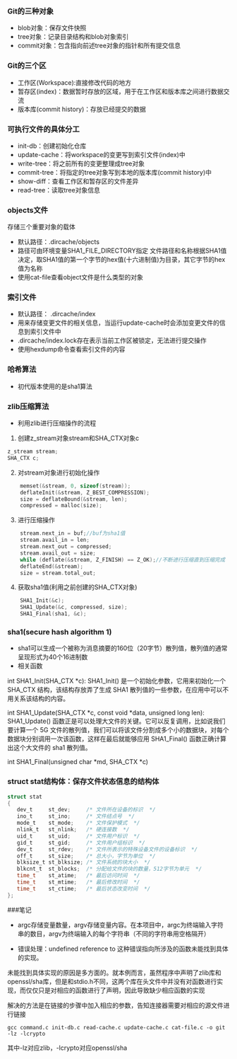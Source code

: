 ### Git的三种对象
* blob对象：保存文件快照
* tree对象：记录目录结构和blob对象索引
* commit对象：包含指向前述tree对象的指针和所有提交信息

### Git的三个区
* 工作区(Workspace):直接修改代码的地方
* 暂存区(index)：数据暂时存放的区域，用于在工作区和版本库之间进行数据交流
* 版本库(commit history)：存放已经提交的数据

### 可执行文件的具体分工
* init-db：创建初始化仓库
* update-cache：将workspace的变更写到索引文件(index)中
* write-tree：将之前所有的变更整理成tree对象
* commit-tree：将指定的tree对象写到本地的版本库(commit history)中
* show-diff：查看工作区和暂存区的文件差异
* read-tree：读取tree对象信息

### objects文件
存储三个重要对象的载体
* 默认路径：.dircache/objects
* 路径可由环境变量SHA1_FILE_DIRECTORY指定
    文件路径和名称根据SHA1值决定，取SHA1值的第一个字节的hex值(十六进制值)为目录，其它字节的hex值为名称
* 使用cat-file查看object文件是什么类型的对象

### 索引文件
* 默认路径： .dircache/index
* 用来存储变更文件的相关信息，当运行update-cache时会添加变更文件的信息到索引文件中
* .dircache/index.lock存在表示当前工作区被锁定，无法进行提交操作
* 使用hexdump命令查看索引文件的内容

### 哈希算法
* 初代版本使用的是sha1算法

### zlib压缩算法
* 利用zlib进行压缩操作的流程
1. 创建z_stream对象stream和SHA_CTX对象c
```c
z_stream stream; 
SHA_CTX c;
```
2. 对stream对象进行初始化操作
```c
	memset(&stream, 0, sizeof(stream));
	deflateInit(&stream, Z_BEST_COMPRESSION);
	size = deflateBound(&stream, len);
	compressed = malloc(size);

```

3. 进行压缩操作
```c
	stream.next_in = buf;//buf为sha1值
	stream.avail_in = len;
	stream.next_out = compressed;
	stream.avail_out = size;
	while (deflate(&stream, Z_FINISH) == Z_OK);//不断进行压缩直到压缩完成
	deflateEnd(&stream);
	size = stream.total_out;
```

4. 获取sha1值(利用之前创建的SHA_CTX对象)
```c
	SHA1_Init(&c);
	SHA1_Update(&c, compressed, size);
	SHA1_Final(sha1, &c);
```


### sha1(secure hash algorithm 1)
* sha1可以生成一个被称为消息摘要的160位（20字节）散列值，散列值的通常呈现形式为40个16进制数
* 相关函数

int SHA1_Init(SHA_CTX *c): SHA1_Init() 是一个初始化参数，它用来初始化一个 SHA_CTX 结构，该结构存放弄了生成 SHA1 散列值的一些参数，在应用中可以不用关系该结构的内容。


int SHA1_Update(SHA_CTX *c, const void *data, unsigned long len): SHA1_Update() 函数正是可以处理大文件的关键。它可以反复调用，比如说我们要计算一个 5G 文件的散列值，我们可以将该文件分割成多个小的数据块，对每个数据块分别调用一次该函数，这样在最后就能够应用 SHA1_Final() 函数正确计算出这个大文件的 sha1 散列值。


int SHA1_Final(unsigned char *md, SHA_CTX *c)

### struct stat结构体：保存文件状态信息的结构体
```c
struct stat 
{ 
   dev_t     st_dev;     /* 文件所在设备的标识  */ 
   ino_t     st_ino;     /* 文件结点号  */ 
   mode_t    st_mode;    /* 文件保护模式  */ 
   nlink_t   st_nlink;   /* 硬连接数  */ 
   uid_t     st_uid;     /* 文件用户标识  */ 
   gid_t     st_gid;     /* 文件用户组标识  */ 
   dev_t     st_rdev;    /* 文件所表示的特殊设备文件的设备标识  */ 
   off_t     st_size;    /* 总大小，字节为单位  */ 
   blksize_t st_blksize; /* 文件系统的块大小  */ 
   blkcnt_t  st_blocks;  /* 分配给文件的块的数量，512字节为单元  */ 
   time_t    st_atime;   /* 最后访问时间  */ 
   time_t    st_mtime;   /* 最后修改时间  */ 
   time_t    st_ctime;   /* 最后状态改变时间  */ 
}; 
```

###笔记
* argc存储变量数量，argv存储变量内容。在本项目中，argc为终端输入字符串的数目，argv为终端输入的每个字符串（不同的字符串用空格隔开）

* 错误处理：undefined reference to
这种错误指向所涉及的函数未能找到具体的实现。

未能找到具体实现的原因是多方面的。就本例而言，虽然程序中声明了zlib库和openssl/sha库，但是和stdio.h不同，这两个库在头文件中并没有对函数进行实现，而仅仅只是对相应的函数进行了声明，因此导致缺少相应函数的实现

解决的方法是在链接的步骤中加入相应的参数，告知连接器需要对相应的源文件进行链接

```
gcc command.c init-db.c read-cache.c update-cache.c cat-file.c -o git -lz -lcrypto
```
其中-lz对应zlib，-lcrypto对应openssl/sha
